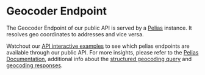 # Geocoder Endpoint

The Geocoder Endpoint of our public API is served by a [Pelias](https://www.pelias.io) instance.
It resolves geo coordinates to addresses and vice versa.

Watchout our [API interactive examples](https://openrouteservice.org/dev/#/api-docs/geocode) to see 
which pelias endpoints are available through our public API.
For more insights, please refer to the [Pelias Documentation](https://github.com/pelias/documentation),
additional info about the [structured geocoding query](structured-geocoding-query.md) and [geocoding responses](geocoding-response.md).